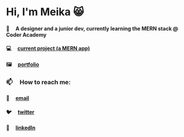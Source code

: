 # Hi, I'm Meika 😸

#### 🌱  &nbsp; &nbsp; A designer and a junior dev, currently learning the MERN stack @ Coder Academy 
#### 💻  &nbsp; &nbsp; [current project (a MERN app)](https://github.com/MeikaFreckelton/MERNAPP)
#### 🖼  &nbsp; &nbsp; [portfolio](https://meikafreckelton.github.io)

### 📫 &nbsp; &nbsp; How to reach me:
#### 📩 &nbsp; &nbsp; [email](mailto:meikafreckelton@gmail.com)
#### 🐦 &nbsp; &nbsp; [twitter](https://twitter.com/meikafreckelton)
#### 📲 &nbsp; &nbsp; [linkedIn](https://www.linkedin.com/in/meika-freckelton-269741195)

